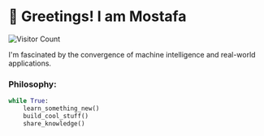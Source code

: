 # 🙋 Greetings! I am Mostafa 
![Visitor Count](https://profile-counter.glitch.me/mad-lad1/count.svg)


I'm fascinated by the convergence of machine intelligence and real-world applications. 

### Philosophy:
```python
while True:
    learn_something_new()
    build_cool_stuff()
    share_knowledge()
